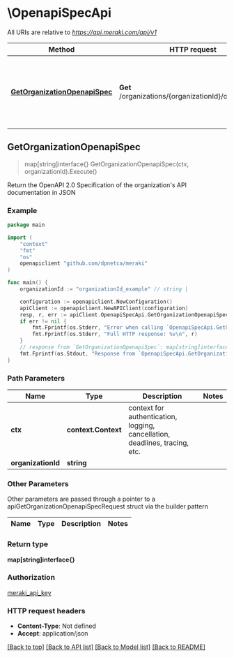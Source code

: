 # \OpenapiSpecApi

All URIs are relative to *https://api.meraki.com/api/v1*

Method | HTTP request | Description
------------- | ------------- | -------------
[**GetOrganizationOpenapiSpec**](OpenapiSpecApi.md#GetOrganizationOpenapiSpec) | **Get** /organizations/{organizationId}/openapiSpec | Return the OpenAPI 2.0 Specification of the organization&#39;s API documentation in JSON



## GetOrganizationOpenapiSpec

> map[string]interface{} GetOrganizationOpenapiSpec(ctx, organizationId).Execute()

Return the OpenAPI 2.0 Specification of the organization's API documentation in JSON



### Example

```go
package main

import (
    "context"
    "fmt"
    "os"
    openapiclient "github.com/dpnetca/meraki"
)

func main() {
    organizationId := "organizationId_example" // string | 

    configuration := openapiclient.NewConfiguration()
    apiClient := openapiclient.NewAPIClient(configuration)
    resp, r, err := apiClient.OpenapiSpecApi.GetOrganizationOpenapiSpec(context.Background(), organizationId).Execute()
    if err != nil {
        fmt.Fprintf(os.Stderr, "Error when calling `OpenapiSpecApi.GetOrganizationOpenapiSpec``: %v\n", err)
        fmt.Fprintf(os.Stderr, "Full HTTP response: %v\n", r)
    }
    // response from `GetOrganizationOpenapiSpec`: map[string]interface{}
    fmt.Fprintf(os.Stdout, "Response from `OpenapiSpecApi.GetOrganizationOpenapiSpec`: %v\n", resp)
}
```

### Path Parameters


Name | Type | Description  | Notes
------------- | ------------- | ------------- | -------------
**ctx** | **context.Context** | context for authentication, logging, cancellation, deadlines, tracing, etc.
**organizationId** | **string** |  | 

### Other Parameters

Other parameters are passed through a pointer to a apiGetOrganizationOpenapiSpecRequest struct via the builder pattern


Name | Type | Description  | Notes
------------- | ------------- | ------------- | -------------


### Return type

**map[string]interface{}**

### Authorization

[meraki_api_key](../README.md#meraki_api_key)

### HTTP request headers

- **Content-Type**: Not defined
- **Accept**: application/json

[[Back to top]](#) [[Back to API list]](../README.md#documentation-for-api-endpoints)
[[Back to Model list]](../README.md#documentation-for-models)
[[Back to README]](../README.md)

